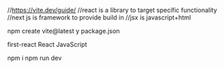 //https://vite.dev/guide/
//react is a library to target specific functionality
//next js is framework to provide build in 
//jsx is javascript+html

npm create vite@latest
y
package.json

first-react
React
JavaScript

npm i
npm run dev

